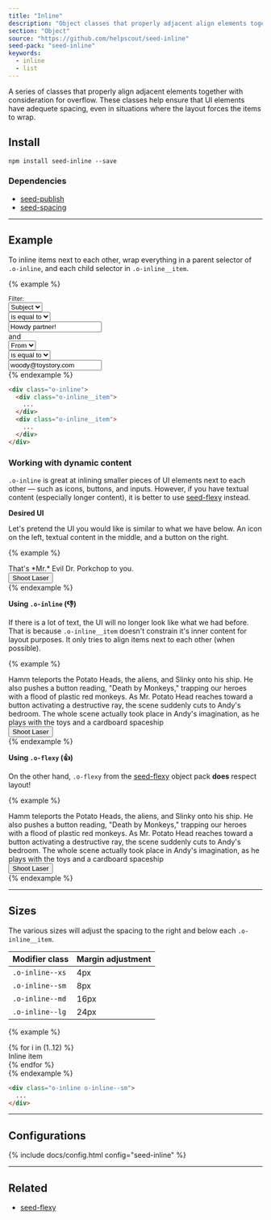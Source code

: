 ```yaml
---
title: "Inline"
description: "Object classes that properly adjacent align elements together."
section: "Object"
source: "https://github.com/helpscout/seed-inline"
seed-pack: "seed-inline"
keywords:
  - inline
  - list
---
```


A series of classes that properly align adjacent elements together with consideration for overflow. These classes help ensure that UI elements have adequete spacing, even in situations where the layout forces the items to wrap.

## Install

```
npm install seed-inline --save
```



### Dependencies

* [seed-publish](/seed/packs/seed-publish)
* [seed-spacing](/seed/packs/seed-spacing)



---



## Example

To inline items next to each other, wrap everything in a parent selector of `.o-inline`, and each child selector in `.o-inline__item`.

{% example %}
<div class="o-inline">
  <div class="o-inline__item">
    <small>Filter: </small>
  </div>
  <div class="o-inline__item">
    <select>
      <option>Subject</option>
    </select>
  </div>
  <div class="o-inline__item">
    <select>
      <option>is equal to</option>
    </select>
  </div>
  <div class="o-inline__item">
    <input type="text" value="Howdy partner!" placeholder="Example: Howdy">
  </div>
  <div class="o-inline__item">
    and
  </div>
  <div class="o-inline__item">
    <select>
      <option>From</option>
    </select>
  </div>
  <div class="o-inline__item">
    <select>
      <option>is equal to</option>
    </select>
  </div>
  <div class="o-inline__item">
    <input type="text" value="woody@toystory.com" placeholder="Example: woody@toystory.com">
  </div>
</div>
{% endexample %}

```html
<div class="o-inline">
  <div class="o-inline__item">
    ...
  </div>
  <div class="o-inline__item">
    ...
  </div>
</div>
```


### Working with dynamic content

`.o-inline` is great at inlining smaller pieces of UI elements next to each other — such as icons, buttons, and inputs. However, if you have textual content (especially longer content), it is better to use [seed-flexy](/seed/packs/seed-flexy) instead.


**Desired UI**

Let's pretend the UI you would like is similar to what we have below. An icon on the left, textual content in the middle, and a button on the right.

{% example %}
<div class="o-inline">
  <div class="o-inline__item">
    That's *Mr.* Evil Dr. Porkchop to you. 
  </div>
  <div class="o-inline__item u-mrg-l-4">
    <button class="c-button">Shoot Laser</button>
  </div>
</div>
{% endexample %}

**Using `.o-inline` (👎)**

If there is a lot of text, the UI will no longer look like what we had before. That is because `.o-inline__item` doesn't constrain it's inner content for layout purposes. It only tries to align items next to each other (when possible).

{% example %}
<div class="o-inline">
  <div class="o-inline__item">
    Hamm teleports the Potato Heads, the aliens, and Slinky onto his ship. He also pushes a button reading, "Death by Monkeys," trapping our heroes with a flood of plastic red monkeys. As Mr. Potato Head reaches toward a button activating a destructive ray, the scene suddenly cuts to Andy's bedroom. The whole scene actually took place in Andy's imagination, as he plays with the toys and a cardboard spaceship
  </div>
  <div class="o-inline__item u-mrg-l-4">
    <button class="c-button">Shoot Laser</button>
  </div>
</div>
{% endexample %}


**Using `.o-flexy` (👍)**

On the other hand, `.o-flexy` from the [seed-flexy](/seed/packs/seed-flexy) object pack **does** respect layout!

{% example %}
<div class="o-flexy o-flexy--top">
  <div class="o-flexy__block">
    Hamm teleports the Potato Heads, the aliens, and Slinky onto his ship. He also pushes a button reading, "Death by Monkeys," trapping our heroes with a flood of plastic red monkeys. As Mr. Potato Head reaches toward a button activating a destructive ray, the scene suddenly cuts to Andy's bedroom. The whole scene actually took place in Andy's imagination, as he plays with the toys and a cardboard spaceship
  </div>
  <div class="o-flexy__item u-mrg-l-4">
    <button class="c-button">Shoot Laser</button>
  </div>
</div>
{% endexample %}


---


## Sizes

The various sizes will adjust the spacing to the right and below each `.o-inline__item`.

| Modifier class  | Margin adjustment |
| ---             | ---               |
| `.o-inline--xs` | 4px               |
| `.o-inline--sm` | 8px               |
| `.o-inline--md` | 16px              |
| `.o-inline--lg` | 24px              |

{% example %}
<div class="o-inline o-inline--sm">
  {% for i in (1..12) %}
    <div class="o-inline__item">
      Inline item
    </div>
  {% endfor %}
</div>
{% endexample %}

```html
<div class="o-inline o-inline--sm">
  ...
</div>
```



---



## Configurations

{% include docs/config.html config="seed-inline" %}



---



## Related

* [seed-flexy](/seed/packs/seed-flexy)
